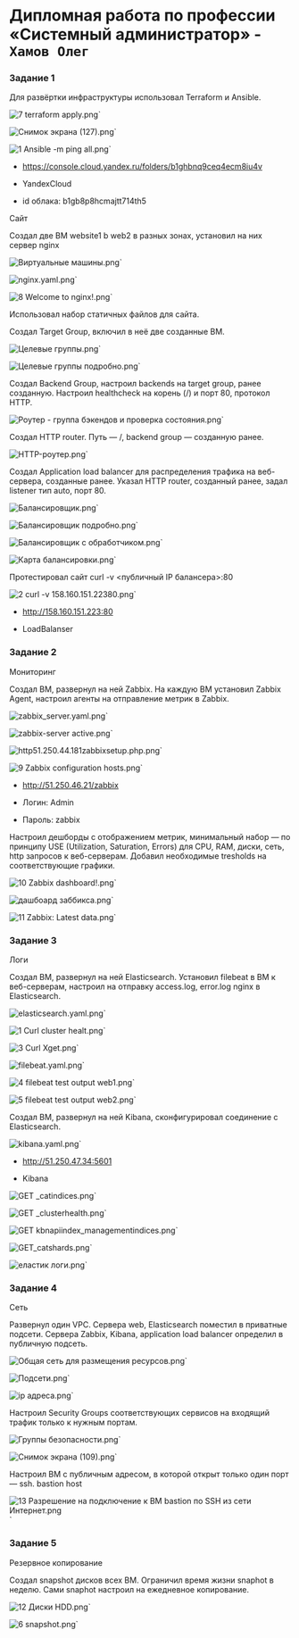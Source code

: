 # Дипломная работа по профессии «Системный администратор» - `Хамов Олег`

### Задание 1

Для развёртки инфраструктуры использовал Terraform и Ansible.

![7 terraform apply.png](https://github.com/oleghamov/Diplom_Netology_29.02.24/blob/master/%D0%A1%D0%BA%D1%80%D0%B8%D0%BD%D1%8B%20%D0%B4%D0%BB%D1%8F%20%D0%B4%D0%B8%D0%BF%D0%BB%D0%BE%D0%BC%D0%B0/7%20terraform%20apply.png)`

![Снимок экрана (127).png](https://github.com/oleghamov/Diplom_Netology_29.02.24/blob/master/%D0%A1%D0%BA%D1%80%D0%B8%D0%BD%D1%8B%20%D0%B4%D0%BB%D1%8F%20%D0%B4%D0%B8%D0%BF%D0%BB%D0%BE%D0%BC%D0%B0/%D0%A1%D0%BD%D0%B8%D0%BC%D0%BE%D0%BA%20%D1%8D%D0%BA%D1%80%D0%B0%D0%BD%D0%B0%20(127).png)`

![1 Ansible -m ping all.png](https://github.com/oleghamov/Diplom_Netology_29.02.24/blob/master/%D0%A1%D0%BA%D1%80%D0%B8%D0%BD%D1%8B%20%D0%B4%D0%BB%D1%8F%20%D0%B4%D0%B8%D0%BF%D0%BB%D0%BE%D0%BC%D0%B0/1%20Ansible%20-m%20ping%20all.png)`


   - https://console.cloud.yandex.ru/folders/b1ghbnq9ceq4ecm8iu4v

   - YandexCloud

   - id облака:   b1gb8p8hcmajtt714th5


Сайт

Создал две ВМ website1 b web2 в разных зонах, установил на них сервер nginx

![Виртуальные машины.png](https://github.com/oleghamov/Diplom_Netology_29.02.24/blob/master/%D0%A1%D0%BA%D1%80%D0%B8%D0%BD%D1%8B%20%D0%B4%D0%BB%D1%8F%20%D0%B4%D0%B8%D0%BF%D0%BB%D0%BE%D0%BC%D0%B0/%D0%92%D0%B8%D1%80%D1%82%D1%83%D0%B0%D0%BB%D1%8C%D0%BD%D1%8B%D0%B5%20%D0%BC%D0%B0%D1%88%D0%B8%D0%BD%D1%8B.png)`

![nginx.yaml.png](https://github.com/oleghamov/Diplom_Netology_29.02.24/blob/master/%D0%A1%D0%BA%D1%80%D0%B8%D0%BD%D1%8B%20%D0%B4%D0%BB%D1%8F%20%D0%B4%D0%B8%D0%BF%D0%BB%D0%BE%D0%BC%D0%B0/nginx.yaml.png)`

![8 Welcome to nginx!.png](https://github.com/oleghamov/Diplom_Netology_29.02.24/blob/master/%D0%A1%D0%BA%D1%80%D0%B8%D0%BD%D1%8B%20%D0%B4%D0%BB%D1%8F%20%D0%B4%D0%B8%D0%BF%D0%BB%D0%BE%D0%BC%D0%B0/8%20Welcome%20to%20nginx!.png)`

Использовал набор статичных файлов для сайта.

Создал Target Group, включил в неё две созданные ВМ.

![Целевые группы.png](https://github.com/oleghamov/Diplom_Netology_29.02.24/blob/master/%D0%A1%D0%BA%D1%80%D0%B8%D0%BD%D1%8B%20%D0%B4%D0%BB%D1%8F%20%D0%B4%D0%B8%D0%BF%D0%BB%D0%BE%D0%BC%D0%B0/%D0%A6%D0%B5%D0%BB%D0%B5%D0%B2%D1%8B%D0%B5%20%D0%B3%D1%80%D1%83%D0%BF%D0%BF%D1%8B.png)`

![Целевые группы подробно.png](https://github.com/oleghamov/Diplom_Netology_29.02.24/blob/master/%D0%A1%D0%BA%D1%80%D0%B8%D0%BD%D1%8B%20%D0%B4%D0%BB%D1%8F%20%D0%B4%D0%B8%D0%BF%D0%BB%D0%BE%D0%BC%D0%B0/%D0%A6%D0%B5%D0%BB%D0%B5%D0%B2%D1%8B%D0%B5%20%D0%B3%D1%80%D1%83%D0%BF%D0%BF%D1%8B%20%D0%BF%D0%BE%D0%B4%D1%80%D0%BE%D0%B1%D0%BD%D0%BE.png)`

Создал Backend Group, настроил backends на target group, ранее созданную. Настроил healthcheck на корень (/) и порт 80, протокол HTTP.

![Роутер - группа бэкендов и проверка состояния.png](https://github.com/oleghamov/Diplom_Netology_29.02.24/blob/master/%D0%A1%D0%BA%D1%80%D0%B8%D0%BD%D1%8B%20%D0%B4%D0%BB%D1%8F%20%D0%B4%D0%B8%D0%BF%D0%BB%D0%BE%D0%BC%D0%B0/%D0%A0%D0%BE%D1%83%D1%82%D0%B5%D1%80%20-%20%D0%B3%D1%80%D1%83%D0%BF%D0%BF%D0%B0%20%D0%B1%D1%8D%D0%BA%D0%B5%D0%BD%D0%B4%D0%BE%D0%B2%20%D0%B8%20%D0%BF%D1%80%D0%BE%D0%B2%D0%B5%D1%80%D0%BA%D0%B0%20%D1%81%D0%BE%D1%81%D1%82%D0%BE%D1%8F%D0%BD%D0%B8%D1%8F.png)`

Создал HTTP router. Путь — /, backend group — созданную ранее.

![HTTP-роутер.png](https://github.com/oleghamov/Diplom_Netology_29.02.24/blob/master/%D0%A1%D0%BA%D1%80%D0%B8%D0%BD%D1%8B%20%D0%B4%D0%BB%D1%8F%20%D0%B4%D0%B8%D0%BF%D0%BB%D0%BE%D0%BC%D0%B0/HTTP-%D1%80%D0%BE%D1%83%D1%82%D0%B5%D1%80.png)`

Создал Application load balancer для распределения трафика на веб-сервера, созданные ранее. Указал HTTP router, созданный ранее, задал listener тип auto, порт 80.

![Балансировщик.png](https://github.com/oleghamov/Diplom_Netology_29.02.24/blob/master/%D0%A1%D0%BA%D1%80%D0%B8%D0%BD%D1%8B%20%D0%B4%D0%BB%D1%8F%20%D0%B4%D0%B8%D0%BF%D0%BB%D0%BE%D0%BC%D0%B0/%D0%91%D0%B0%D0%BB%D0%B0%D0%BD%D1%81%D0%B8%D1%80%D0%BE%D0%B2%D1%89%D0%B8%D0%BA.png)`

![Балансировщик подробно.png](https://github.com/oleghamov/Diplom_Netology_29.02.24/blob/master/%D0%A1%D0%BA%D1%80%D0%B8%D0%BD%D1%8B%20%D0%B4%D0%BB%D1%8F%20%D0%B4%D0%B8%D0%BF%D0%BB%D0%BE%D0%BC%D0%B0/%D0%91%D0%B0%D0%BB%D0%B0%D0%BD%D1%81%D0%B8%D1%80%D0%BE%D0%B2%D1%89%D0%B8%D0%BA%20%D0%BF%D0%BE%D0%B4%D1%80%D0%BE%D0%B1%D0%BD%D0%BE.png)`

![Балансировщик с обработчиком.png](https://github.com/oleghamov/Diplom_Netology_29.02.24/blob/master/%D0%A1%D0%BA%D1%80%D0%B8%D0%BD%D1%8B%20%D0%B4%D0%BB%D1%8F%20%D0%B4%D0%B8%D0%BF%D0%BB%D0%BE%D0%BC%D0%B0/%D0%91%D0%B0%D0%BB%D0%B0%D0%BD%D1%81%D0%B8%D1%80%D0%BE%D0%B2%D1%89%D0%B8%D0%BA%20%D1%81%20%D0%BE%D0%B1%D1%80%D0%B0%D0%B1%D0%BE%D1%82%D1%87%D0%B8%D0%BA%D0%BE%D0%BC.png)`

![Карта балансировки.png](https://github.com/oleghamov/Diplom_Netology_29.02.24/blob/master/%D0%A1%D0%BA%D1%80%D0%B8%D0%BD%D1%8B%20%D0%B4%D0%BB%D1%8F%20%D0%B4%D0%B8%D0%BF%D0%BB%D0%BE%D0%BC%D0%B0/%D0%9A%D0%B0%D1%80%D1%82%D0%B0%20%D0%B1%D0%B0%D0%BB%D0%B0%D0%BD%D1%81%D0%B8%D1%80%D0%BE%D0%B2%D0%BA%D0%B8.png)`

Протестировал сайт curl -v <публичный IP балансера>:80

![2 curl -v 158.160.151.22380.png](https://github.com/oleghamov/Diplom_Netology_29.02.24/blob/master/%D0%A1%D0%BA%D1%80%D0%B8%D0%BD%D1%8B%20%D0%B4%D0%BB%D1%8F%20%D0%B4%D0%B8%D0%BF%D0%BB%D0%BE%D0%BC%D0%B0/2%20curl%20-v%20158.160.151.22380.png)`


  - http://158.160.151.223:80

  - LoadBalanser


### Задание 2

Мониторинг

Создал ВМ, развернул на ней Zabbix. На каждую ВМ установил Zabbix Agent, настроил агенты на отправление метрик в Zabbix.

![zabbix_server.yaml.png](https://github.com/oleghamov/Diplom_Netology_29.02.24/blob/master/%D0%A1%D0%BA%D1%80%D0%B8%D0%BD%D1%8B%20%D0%B4%D0%BB%D1%8F%20%D0%B4%D0%B8%D0%BF%D0%BB%D0%BE%D0%BC%D0%B0/zabbix_server.yaml.png)`

![zabbix-server active.png](https://github.com/oleghamov/Diplom_Netology_29.02.24/blob/master/%D0%A1%D0%BA%D1%80%D0%B8%D0%BD%D1%8B%20%D0%B4%D0%BB%D1%8F%20%D0%B4%D0%B8%D0%BF%D0%BB%D0%BE%D0%BC%D0%B0/zabbix-server%20active.png)`

![http51.250.44.181zabbixsetup.php.png](https://github.com/oleghamov/Diplom_Netology_29.02.24/blob/master/%D0%A1%D0%BA%D1%80%D0%B8%D0%BD%D1%8B%20%D0%B4%D0%BB%D1%8F%20%D0%B4%D0%B8%D0%BF%D0%BB%D0%BE%D0%BC%D0%B0/http51.250.44.181zabbixsetup.php.png)`

![9 Zabbix configuration hosts.png](https://github.com/oleghamov/Diplom_Netology_29.02.24/blob/master/%D0%A1%D0%BA%D1%80%D0%B8%D0%BD%D1%8B%20%D0%B4%D0%BB%D1%8F%20%D0%B4%D0%B8%D0%BF%D0%BB%D0%BE%D0%BC%D0%B0/9%20Zabbix%20configuration%20hosts.png)`

  - http://51.250.46.21/zabbix

  - Логин: Admin

  - Пароль: zabbix


Настроил дешборды с отображением метрик, минимальный набор — по принципу USE (Utilization, Saturation, Errors) для CPU, RAM, диски, сеть, http запросов к веб-серверам. Добавил необходимые tresholds на соответствующие графики.

![10 Zabbix dashboard!.png](https://github.com/oleghamov/Diplom_Netology_29.02.24/blob/master/%D0%A1%D0%BA%D1%80%D0%B8%D0%BD%D1%8B%20%D0%B4%D0%BB%D1%8F%20%D0%B4%D0%B8%D0%BF%D0%BB%D0%BE%D0%BC%D0%B0/10%20Zabbix%20dashboard!.png)`

![дашбоард заббикса.png](https://github.com/oleghamov/Diplom_Netology_29.02.24/blob/master/%D0%A1%D0%BA%D1%80%D0%B8%D0%BD%D1%8B%20%D0%B4%D0%BB%D1%8F%20%D0%B4%D0%B8%D0%BF%D0%BB%D0%BE%D0%BC%D0%B0/%D0%B4%D0%B0%D1%88%D0%B1%D0%BE%D0%B0%D1%80%D0%B4%20%D0%B7%D0%B0%D0%B1%D0%B1%D0%B8%D0%BA%D1%81%D0%B0.png)`

![11 Zabbix: Latest data.png](https://github.com/oleghamov/Diplom_Netology_29.02.24/blob/master/%D0%A1%D0%BA%D1%80%D0%B8%D0%BD%D1%8B%20%D0%B4%D0%BB%D1%8F%20%D0%B4%D0%B8%D0%BF%D0%BB%D0%BE%D0%BC%D0%B0/11%20Zabbix%3A%20Latest%20data.png)`

### Задание 3

Логи

Cоздал ВМ, развернул на ней Elasticsearch. Установил filebeat в ВМ к веб-серверам, настроил на отправку access.log, error.log nginx в Elasticsearch.

![elasticsearch.yaml.png](https://github.com/oleghamov/Diplom_Netology_29.02.24/blob/master/%D0%A1%D0%BA%D1%80%D0%B8%D0%BD%D1%8B%20%D0%B4%D0%BB%D1%8F%20%D0%B4%D0%B8%D0%BF%D0%BB%D0%BE%D0%BC%D0%B0/elasticsearch.yaml.png)`

![1 Curl cluster healt.png](https://github.com/oleghamov/Diplom_Netology_29.02.24/blob/master/%D0%A1%D0%BA%D1%80%D0%B8%D0%BD%D1%8B%20%D0%B4%D0%BB%D1%8F%20%D0%B4%D0%B8%D0%BF%D0%BB%D0%BE%D0%BC%D0%B0/1%20Curl%20cluster%20healt.png)`

![3 Curl Xget.png](https://github.com/oleghamov/Diplom_Netology_29.02.24/blob/master/%D0%A1%D0%BA%D1%80%D0%B8%D0%BD%D1%8B%20%D0%B4%D0%BB%D1%8F%20%D0%B4%D0%B8%D0%BF%D0%BB%D0%BE%D0%BC%D0%B0/3%20Curl%20Xget.png)`

![filebeat.yaml.png](https://github.com/oleghamov/Diplom_Netology_29.02.24/blob/master/%D0%A1%D0%BA%D1%80%D0%B8%D0%BD%D1%8B%20%D0%B4%D0%BB%D1%8F%20%D0%B4%D0%B8%D0%BF%D0%BB%D0%BE%D0%BC%D0%B0/filebeat.yaml.png)`

![4 filebeat test output web1.png](https://github.com/oleghamov/Diplom_Netology_29.02.24/blob/master/%D0%A1%D0%BA%D1%80%D0%B8%D0%BD%D1%8B%20%D0%B4%D0%BB%D1%8F%20%D0%B4%D0%B8%D0%BF%D0%BB%D0%BE%D0%BC%D0%B0/4%20filebeat%20test%20output%20web1.png)`

![5 filebeat test output web2.png](https://github.com/oleghamov/Diplom_Netology_29.02.24/blob/master/%D0%A1%D0%BA%D1%80%D0%B8%D0%BD%D1%8B%20%D0%B4%D0%BB%D1%8F%20%D0%B4%D0%B8%D0%BF%D0%BB%D0%BE%D0%BC%D0%B0/5%20filebeat%20test%20output%20web2.png)`

Создал ВМ, развернул на ней Kibana, сконфигурировал соединение с Elasticsearch.

![kibana.yaml.png](https://github.com/oleghamov/Diplom_Netology_29.02.24/blob/master/%D0%A1%D0%BA%D1%80%D0%B8%D0%BD%D1%8B%20%D0%B4%D0%BB%D1%8F%20%D0%B4%D0%B8%D0%BF%D0%BB%D0%BE%D0%BC%D0%B0/kibana.yaml.png)`

  - http://51.250.47.34:5601
 
  - Kibana

![GET _catindices.png](https://github.com/oleghamov/Diplom_Netology_29.02.24/blob/master/%D0%A1%D0%BA%D1%80%D0%B8%D0%BD%D1%8B%20%D0%B4%D0%BB%D1%8F%20%D0%B4%D0%B8%D0%BF%D0%BB%D0%BE%D0%BC%D0%B0/GET%20_catindices.png)`

![GET _clusterhealth.png](https://github.com/oleghamov/Diplom_Netology_29.02.24/blob/master/%D0%A1%D0%BA%D1%80%D0%B8%D0%BD%D1%8B%20%D0%B4%D0%BB%D1%8F%20%D0%B4%D0%B8%D0%BF%D0%BB%D0%BE%D0%BC%D0%B0/GET%20_clusterhealth.png)`

![GET kbnapiindex_managementindices.png](https://github.com/oleghamov/Diplom_Netology_29.02.24/blob/master/%D0%A1%D0%BA%D1%80%D0%B8%D0%BD%D1%8B%20%D0%B4%D0%BB%D1%8F%20%D0%B4%D0%B8%D0%BF%D0%BB%D0%BE%D0%BC%D0%B0/GET%20kbnapiindex_managementindices.png)`

![GET_catshards.png](https://github.com/oleghamov/Diplom_Netology_29.02.24/blob/master/%D0%A1%D0%BA%D1%80%D0%B8%D0%BD%D1%8B%20%D0%B4%D0%BB%D1%8F%20%D0%B4%D0%B8%D0%BF%D0%BB%D0%BE%D0%BC%D0%B0/GET_catshards.png)`

![еластик логи.png](https://github.com/oleghamov/Diplom_Netology_29.02.24/blob/master/%D0%A1%D0%BA%D1%80%D0%B8%D0%BD%D1%8B%20%D0%B4%D0%BB%D1%8F%20%D0%B4%D0%B8%D0%BF%D0%BB%D0%BE%D0%BC%D0%B0/%D0%B5%D0%BB%D0%B0%D1%81%D1%82%D0%B8%D0%BA%20%D0%BB%D0%BE%D0%B3%D0%B8.png)`

### Задание 4

Сеть

Развернул один VPC. Сервера web, Elasticsearch поместил в приватные подсети. Сервера Zabbix, Kibana, application load balancer определил в публичную подсеть.

![Общая сеть для размещения ресурсов.png](https://github.com/oleghamov/Diplom_Netology_29.02.24/blob/master/%D0%A1%D0%BA%D1%80%D0%B8%D0%BD%D1%8B%20%D0%B4%D0%BB%D1%8F%20%D0%B4%D0%B8%D0%BF%D0%BB%D0%BE%D0%BC%D0%B0/%D0%9E%D0%B1%D1%89%D0%B0%D1%8F%20%D1%81%D0%B5%D1%82%D1%8C%20%D0%B4%D0%BB%D1%8F%20%D1%80%D0%B0%D0%B7%D0%BC%D0%B5%D1%89%D0%B5%D0%BD%D0%B8%D1%8F%20%D1%80%D0%B5%D1%81%D1%83%D1%80%D1%81%D0%BE%D0%B2.png)`

![Подсети.png](https://github.com/oleghamov/Diplom_Netology_29.02.24/blob/master/%D0%A1%D0%BA%D1%80%D0%B8%D0%BD%D1%8B%20%D0%B4%D0%BB%D1%8F%20%D0%B4%D0%B8%D0%BF%D0%BB%D0%BE%D0%BC%D0%B0/%D0%9F%D0%BE%D0%B4%D1%81%D0%B5%D1%82%D0%B8.png)`

![ip адреса.png](https://github.com/oleghamov/Diplom_Netology_29.02.24/blob/master/%D0%A1%D0%BA%D1%80%D0%B8%D0%BD%D1%8B%20%D0%B4%D0%BB%D1%8F%20%D0%B4%D0%B8%D0%BF%D0%BB%D0%BE%D0%BC%D0%B0/ip%20%D0%B0%D0%B4%D1%80%D0%B5%D1%81%D0%B0.png)`

Настроил Security Groups соответствующих сервисов на входящий трафик только к нужным портам.

![Группы безопасности.png](https://github.com/oleghamov/Diplom_Netology_29.02.24/blob/master/%D0%A1%D0%BA%D1%80%D0%B8%D0%BD%D1%8B%20%D0%B4%D0%BB%D1%8F%20%D0%B4%D0%B8%D0%BF%D0%BB%D0%BE%D0%BC%D0%B0/%D0%93%D1%80%D1%83%D0%BF%D0%BF%D1%8B%20%D0%B1%D0%B5%D0%B7%D0%BE%D0%BF%D0%B0%D1%81%D0%BD%D0%BE%D1%81%D1%82%D0%B8.png)`

![Снимок экрана (109).png](https://github.com/oleghamov/Diplom_Netology_29.02.24/blob/master/%D0%A1%D0%BA%D1%80%D0%B8%D0%BD%D1%8B%20%D0%B4%D0%BB%D1%8F%20%D0%B4%D0%B8%D0%BF%D0%BB%D0%BE%D0%BC%D0%B0/%D0%A1%D0%BD%D0%B8%D0%BC%D0%BE%D0%BA%20%D1%8D%D0%BA%D1%80%D0%B0%D0%BD%D0%B0%20(109).png)`

Настроил ВМ с публичным адресом, в которой открыт только один порт — ssh. bastion host

![13 Разрешение на подключение к ВМ bastion по SSH из сети Интернет.png](https://github.com/oleghamov/Diplom_Netology_29.02.24/blob/master/%D0%A1%D0%BA%D1%80%D0%B8%D0%BD%D1%8B%20%D0%B4%D0%BB%D1%8F%20%D0%B4%D0%B8%D0%BF%D0%BB%D0%BE%D0%BC%D0%B0/13%20%D0%A0%D0%B0%D0%B7%D1%80%D0%B5%D1%88%D0%B5%D0%BD%D0%B8%D0%B5%20%D0%BD%D0%B0%20%D0%BF%D0%BE%D0%B4%D0%BA%D0%BB%D1%8E%D1%87%D0%B5%D0%BD%D0%B8%D0%B5%20%D0%BA%20%D0%92%D0%9C%20bastion%20%D0%BF%D0%BE%20SSH%20%D0%B8%D0%B7%20%D1%81%D0%B5%D1%82%D0%B8%20%D0%98%D0%BD%D1%82%D0%B5%D1%80%D0%BD%D0%B5%D1%82.png)`

### Задание 5

Резервное копирование

Создал snapshot дисков всех ВМ. Ограничил время жизни snaphot в неделю. Сами snaphot настроил на ежедневное копирование.

![12 Диски HDD.png](https://github.com/oleghamov/Diplom_Netology_29.02.24/blob/master/%D0%A1%D0%BA%D1%80%D0%B8%D0%BD%D1%8B%20%D0%B4%D0%BB%D1%8F%20%D0%B4%D0%B8%D0%BF%D0%BB%D0%BE%D0%BC%D0%B0/12%20%D0%94%D0%B8%D1%81%D0%BA%D0%B8%20HDD.png)`

![6 snapshot.png](https://github.com/oleghamov/Diplom_Netology_29.02.24/blob/master/%D0%A1%D0%BA%D1%80%D0%B8%D0%BD%D1%8B%20%D0%B4%D0%BB%D1%8F%20%D0%B4%D0%B8%D0%BF%D0%BB%D0%BE%D0%BC%D0%B0/6%20snapshot.png)`















